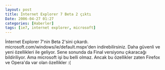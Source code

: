 ```yaml
---
layout: post
title: İnternet Explorer 7 Beta 2 çıktı
Date: 2006-04-27 01:27
categories: [Haberler]
tags: [ie7, internet explorer, microsoft]
---
```


İnternet Explorer 7'nin Beta 2'sini çıkardı.
microsoft.com/windows/ie/default.mspx'den
indirebilirsiniz. Daha güvenli ve yeni özellikleri ile geliyor. Sene
sonunda da Final versiyonu çıkaracağı bildiriliyor. Ama microsoft işi bu
belli olmaz. Ancak bu özellikler zaten Firefox ve Opera'da var olan
özellikler :(